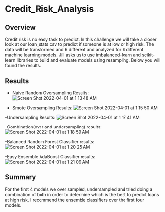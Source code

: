 # Credit_Risk_Analysis
## Overview
Credit risk is no easy task to predict. In this challenge we will take a closer look at our loan_stats csv to predict if someone is at low or high risk. The data will be transformed and 6 different and analyzed for 6 different machine learning models.  Jill asks us to use imbalanced-learn and scikit-learn libraries to build and evaluate models using resampling. Below you will found the results. 


## Results
- Naive Random Oversampling Results:
![Screen Shot 2022-04-01 at 1 13 48 AM](https://user-images.githubusercontent.com/92552837/161199212-efad1085-5323-40db-ad61-ffab9e084434.png)


- Smote Oversampling Results:
![Screen Shot 2022-04-01 at 1 15 50 AM](https://user-images.githubusercontent.com/92552837/161199427-6ebf39d8-5f33-4ed6-ba52-45bb53d04e19.png)


-Undersampling Results:
![Screen Shot 2022-04-01 at 1 17 41 AM](https://user-images.githubusercontent.com/92552837/161199472-50ac762d-1f92-4918-bf74-34be2634329c.png)

-Combination(over and undersampling) results: 
![Screen Shot 2022-04-01 at 1 18 59 AM](https://user-images.githubusercontent.com/92552837/161199607-e3485c2e-1bdf-4c6a-be0e-9710ae4ddc3c.png)

-Balanced Random Forest Classifier results:
![Screen Shot 2022-04-01 at 1 20 25 AM](https://user-images.githubusercontent.com/92552837/161199764-af04a9e8-aa47-45ac-8a57-d333579bef77.png)

-Easy Ensemble AdaBoost Classifier results:
![Screen Shot 2022-04-01 at 1 21 09 AM](https://user-images.githubusercontent.com/92552837/161199820-8406a399-8d01-4be2-ae30-0f728efbe4a1.png)



## Summary
For the first 4 models we over sampled, undersampled and tried doing a combination of both in order to determine which is the best to predict loans at high risk. I recommend the ensemble classifiers over the first four models.

